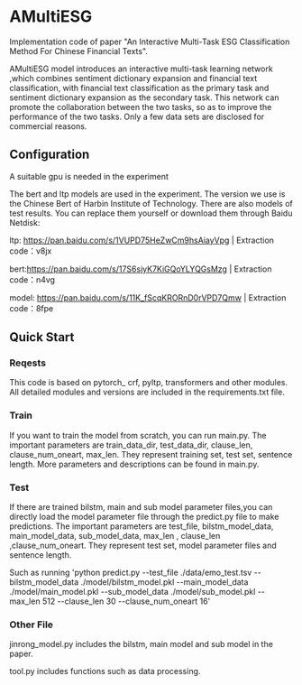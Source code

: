 # AMultiESG

Implementation code of paper "An Interactive Multi-Task ESG Classification Method For Chinese Financial Texts".

AMultiESG model introduces an interactive multi-task learning network ,which combines sentiment dictionary expansion and financial text classification, with financial text classification as the primary task and sentiment dictionary expansion as the secondary task. This network can promote the collaboration between the two tasks, so as to improve the performance of the two
tasks. Only a few data sets are disclosed for commercial reasons.

## Configuration

A suitable gpu is needed in the experiment

The bert and ltp models are used in the experiment. The version we use is the Chinese Bert of Harbin Institute of Technology. There are also models of test results. You can replace them yourself or download them through Baidu Netdisk:

ltp: https://pan.baidu.com/s/1VUPD75HeZwCm9hsAiayVpg 
	|  Extraction code：v8jx

bert:https://pan.baidu.com/s/17S6sjyK7KiGQoYLYQGsMzg 
	|  Extraction code：n4vg

model: https://pan.baidu.com/s/11K_fScqKRORnD0rVPD7Qmw 
	|  Extraction code：8fpe

## Quick Start

### Reqests

This code is based on pytorch_ crf, pyltp, transformers and other modules. All detailed modules and versions are included in the requirements.txt file.

### Train

If you want to train the model from scratch, you can run main.py. The important parameters are train_data_dir, test_data_dir, clause_len, clause_num_oneart, max_len. They represent training set, test set, sentence length. More parameters and descriptions can be found in main.py.


### Test

If there are trained bilstm, main and sub model parameter files,you can directly load the model parameter file through the predict.py file to make predictions. The important parameters are test_file, bilstm_model_data, main_model_data, sub_model_data, max_len , clause_len ,clause_num_oneart. They represent test set, model parameter files and sentence length.

Such as running 'python predict.py --test_file ./data/emo_test.tsv --bilstm_model_data ./model/bilstm_model.pkl   --main_model_data ./model/main_model.pkl  --sub_model_data ./model/sub_model.pkl  --max_len 512  --clause_len 30 --clause_num_oneart 16'

### Other File

jinrong_model.py includes the bilstm, main model and sub model in the paper. 

tool.py includes functions such as data processing.

